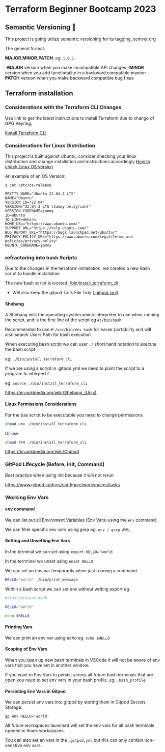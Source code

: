 # Terraform Beginner Bootcamp 2023

## Semantic Versioning :mage:

This project is going utilize semantic versioning for its tagging. [semver.org](https://semver.org/)

The general format:

**MAJOR.MINOR.PATCH**, eg. `1.0.1`

-**MAJOR** version when you make incompatible API changes
-**MINOR** version when you add functionality in a backward compatible manner
-**PATCH** version when you make backward compatible bug fixes

## Terraform installation 

### Considerations with the Terraform CLI Changes
Use link  to get the latest instructions to install Terraform due to change of GPG Keyring. 

[Install Terraform CLI](https://developer.hashicorp.com/terraform/tutorials/aws-get-started/install-cli)

### Considerations for Linux Distribution

This project is built against Ubuntu, consider checking your linux distribution and change installation and instructions accordingly 
[How to check Linux OS version](https://www.cyberciti.biz/faq/how-to-check-os-version-in-linux-command-line/ )

An example of an OS Version:

```
$ cat /etc/os-release

PRETTY_NAME="Ubuntu 22.04.3 LTS"
NAME="Ubuntu"
VERSION_ID="22.04"
VERSION="22.04.3 LTS (Jammy Jellyfish)"
VERSION_CODENAME=jammy
ID=ubuntu
ID_LIKE=debian
HOME_URL="https://www.ubuntu.com/"
SUPPORT_URL="https://help.ubuntu.com/"
BUG_REPORT_URL="https://bugs.launchpad.net/ubuntu/"
PRIVACY_POLICY_URL="https://www.ubuntu.com/legal/terms-and-policies/privacy-policy"
UBUNTU_CODENAME=jammy

```

### refractoring into bash Scripts

Due to the changes in the terraform installation, we created a new Bash script to handle installation

The new bash script is located [./bin/install_terraform_cli](./bin/install_terraform_cli)

- Will also keep the gitpod Task File Tidy ([.gitpod.yml](.gitpod.yml))

#### Shebang

A Shebang tells the operating system which interpreter to use when running the script, and is the first line of the script eg `#!/bin/bash`

Recommended to use `#!/usr/bin/env bash` for easier portability and will also search Users Path for bash execution

When executing bash script we can user `./` short hand notation to execute the bash script

eg. `./bin/install_terraform_cli`

If we are using a script in .gitpod.yml  we need to point the script to a program to interpert it.

eg. `source ./bin/install_terraform_cli`

https://en.wikipedia.org/wiki/Shebang_(Unix)

#### Linux Permissions Considerations

For the bas script to be executable you need to change permissions 

```sh 
chmod u+x ./bin/install_terraform_cli
```

Or use 

```sh 
chmod 744 ./bin/install_terraform_cli
```

https://en.wikipedia.org/wiki/Chmod 


### GitPod Lifecycle (Before, init, Command)

Best practice when using Init because it will not rerun

https://www.gitpod.io/docs/configure/workspaces/tasks 

### Working Env Vars

#### env command

We can list out all Enviroment Variables (Env Vars) using the `env` command

We can filter specific env vars using grep eg. `env | grep AWS_`

#### Setting and Unsetting Env Vars

In the terminal we can set using `export HELLO='world`

In the terrminal we unset using `unset HELLO`

We can set an env var temporarily when just running a command

```sh
HELLO='world' ./bin/print_message
```
Within a bash script we can set env without writing export eg.

```sh
#!/usr/bin/env bash

HELLO='world'

echo $HELLO
```

#### Printing Vars

We can print an env var using echo eg. `echo $HELLO`

#### Scoping of Env Vars

When you open up new bash terminals in VSCode it will not be aware of env vars that you have set in another window.

If you want to Env Vars to persist across all future bash terminals that are open you need to set env vars in your bash profile. eg. `.bash_profile`

#### Persisting Env Vars in Gitpod

We can persist env vars into gitpod by storing them in Gitpod Secrets Storage.

```
gp env HELLO='world'
```

All future workspaces launched will set the env vars for all bash terminals opened in thoes workspaces.

You can also set en vars in the `.gitpod.yml` but this can only contain non-senstive env vars.





